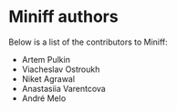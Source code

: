 # Miniff authors

Below is a list of the contributors to Miniff:
* Artem Pulkin
* Viacheslav Ostroukh
* Niket Agrawal
* Anastasiia Varentcova
* André Melo 